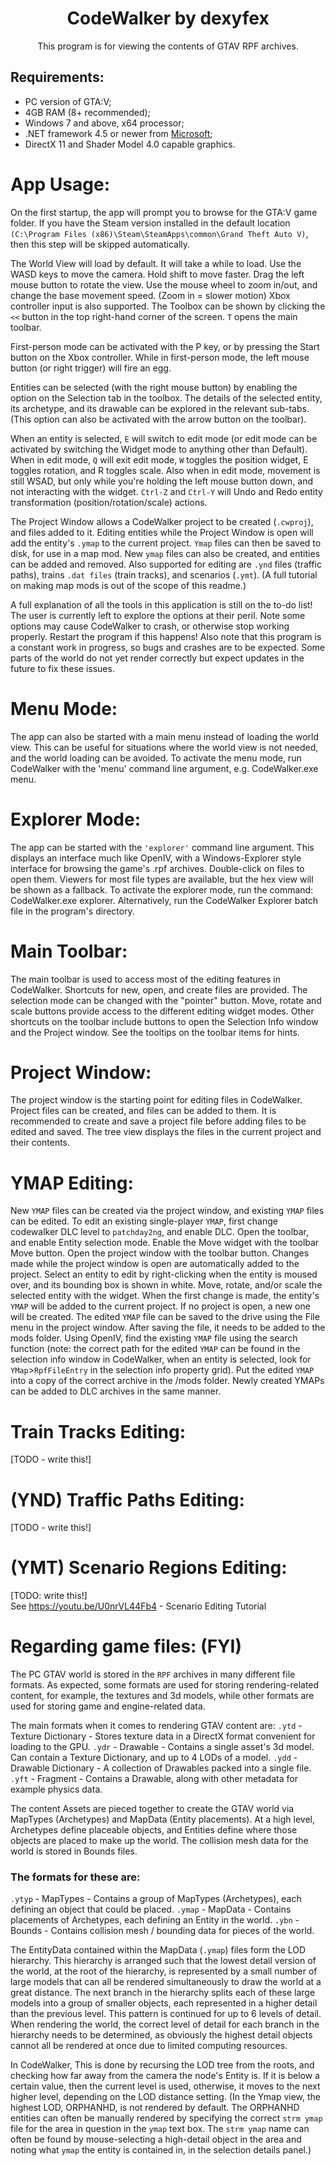 <div align="center">
    <h1>CodeWalker by dexyfex</h1>
    This program is for viewing the contents of GTAV RPF archives.
</div>

## Requirements:
- PC version of GTA:V;
- 4GB RAM (8+ recommended);
- Windows 7 and above, x64 processor;
- .NET framework 4.5 or newer from [Microsoft](https://www.microsoft.com/net/download/thank-you/net471);
- DirectX 11 and Shader Model 4.0 capable graphics.

# App Usage:
On the first startup, the app will prompt you to browse for the GTA:V game folder. If you have the Steam version installed
in the default location `(C:\Program Files (x86)\Steam\SteamApps\common\Grand Theft Auto V)`, then this step will be skipped automatically.

The World View will load by default. It will take a while to load. Use the WASD keys to move the camera. Hold shift to move faster. Drag the left mouse button to rotate the view. Use the mouse wheel to zoom in/out, and change the base movement speed. (Zoom in = slower motion) Xbox controller input is also supported. The Toolbox can be shown by clicking the `<<` button in the top right-hand corner of the screen. `T` opens the main toolbar.

First-person mode can be activated with the P key, or by pressing the Start button on the Xbox controller. While in first-person mode, the left mouse button (or right trigger) will fire an egg.

Entities can be selected (with the right mouse button) by enabling the option on the Selection tab in the toolbox. The details of the selected entity, its archetype, and its drawable can be explored in the relevant sub-tabs. (This option can also be activated with the arrow button on the toolbar).

When an entity is selected, `E` will switch to edit mode (or edit mode can be activated by switching the Widget mode to anything other than Default). When in edit mode, `Q` will exit edit mode, `W` toggles the position widget, E toggles rotation, and R toggles scale. Also when in edit mode, movement is still WSAD, but only while you're holding the left mouse button down, and not interacting with the widget. `Ctrl-Z` and `Ctrl-Y` will Undo and Redo entity transformation (position/rotation/scale) actions.

The Project Window allows a CodeWalker project to be created (`.cwproj`), and files added to it. Editing entities while the Project Window is open will add the entity's `.ymap` to the current project. `Ymap` files can then be saved to disk, for use in a map mod. New `ymap` files can also be created, and entities can be added and removed. Also supported for editing are `.ynd` files (traffic paths), trains `.dat files` (train tracks), and scenarios (`.ymt`). (A full tutorial on making map mods is out of the scope of this readme.)

A full explanation of all the tools in this application is still on the to-do list! The user is currently left to explore the options at their peril. Note some options may cause CodeWalker to crash, or otherwise stop working properly. Restart the program if this happens! Also note that this program is a constant work in progress, so bugs and crashes are to be expected. Some parts of the world do not yet render correctly but expect updates in the future to fix these issues.

# Menu Mode:
The app can also be started with a main menu instead of loading the world view. This can be useful for situations where the world
view is not needed, and the world loading can be avoided. To activate the menu mode, run CodeWalker with the 'menu' command line argument, e.g. CodeWalker.exe menu.

# Explorer Mode:
The app can be started with the `'explorer'` command line argument. This displays an interface much like OpenIV, with a Windows-Explorer style interface for browsing the game's .rpf archives. Double-click on files to open them. Viewers for most file types are available, but the hex view will be shown as a fallback. To activate the explorer mode, run the command: CodeWalker.exe explorer. Alternatively, run the CodeWalker Explorer batch file in the program's directory.

# Main Toolbar:
The main toolbar is used to access most of the editing features in CodeWalker. Shortcuts for new, open, and create files are provided. The selection mode can be changed with the "pointer" button. Move, rotate and scale buttons provide access to the different editing widget modes. Other shortcuts on the toolbar include buttons to open the Selection Info window and the Project window. See the tooltips on the toolbar items for hints.

# Project Window:
The project window is the starting point for editing files in CodeWalker. Project files can be created, and files can be added to them. It is recommended to create and save a project file before adding files to be edited and saved. The tree view displays the files in the current project and their contents.

# YMAP Editing:
New `YMAP` files can be created via the project window, and existing `YMAP` files can be edited. To edit an existing single-player `YMAP`, first change codewalker DLC level to `patchday2ng`, and enable DLC. Open the toolbar, and enable Entity selection mode. Enable the Move widget with the toolbar Move button. Open the project window with the toolbar button. Changes made while the project window is open are automatically added to the project. Select an entity to edit by right-clicking when the entity is moused over, and its bounding box is shown in white. Move, rotate, and/or scale the selected entity with the widget. When the first change is made, the entity's `YMAP` will be added to the current project. If no project is open, a new one will be created. The edited `YMAP` file can be saved to the drive using the File menu in the project window. After saving the file, it needs to be added to the mods folder. Using OpenIV, find the existing `YMAP` file using the search function (note: the correct path for the edited `YMAP` can be found in the selection info window in CodeWalker, when an entity is selected, look for `YMap`>`RpfFileEntry` in the selection info property grid). Put the edited `YMAP` into a copy of the correct archive in the /mods folder. Newly created YMAPs can be added to DLC archives in the same manner.

# Train Tracks Editing:
[TODO - write this!]

# (YND) Traffic Paths Editing:
[TODO - write this!]

# (YMT) Scenario Regions Editing:
[TODO: write this!] <br>
See https://youtu.be/U0nrVL44Fb4 - Scenario Editing Tutorial

# Regarding game files: (FYI)

The PC GTAV world is stored in the `RPF` archives in many different file formats. As expected, some formats are used for storing rendering-related content, for example, the textures and 3d models, while other formats are used for storing game and engine-related data.

The main formats when it comes to rendering GTAV content are:
`.ytd` - Texture Dictionary - Stores texture data in a DirectX format convenient for loading to the GPU. 
`.ydr` - Drawable - Contains a single asset's 3d model. Can contain a Texture Dictionary, and up to 4 LODs of a model.
`.ydd` - Drawable Dictionary - A collection of Drawables packed into a single file.
`.yft` - Fragment - Contains a Drawable, along with other metadata for example physics data.

The content Assets are pieced together to create the GTAV world via MapTypes (Archetypes) and MapData (Entity placements). At a high level, Archetypes define placeable objects, and Entities define where those objects are placed to make up the world. The collision mesh data for the world is stored in Bounds files.

### The formats for these are:
`.ytyp` - MapTypes - Contains a group of MapTypes (Archetypes), each defining an object that could be placed.
`.ymap` - MapData - Contains placements of Archetypes, each defining an Entity in the world.
`.ybn` - Bounds - Contains collision mesh / bounding data for pieces of the world.

The EntityData contained within the MapData (`.ymap`) files form the LOD hierarchy. This hierarchy is arranged such that the lowest detail version of the world, at the root of the hierarchy, is represented by a small number of large models that can all be rendered simultaneously to draw the world at a great distance. The next branch in the hierarchy splits each of these large models into a group of smaller objects, each represented in a higher detail than the previous level. This pattern is continued for up to 6 levels of detail. When rendering the world, the correct level of detail for each branch in the hierarchy needs to be determined, as obviously the highest detail objects cannot all be rendered at once due to limited computing resources.

In CodeWalker, This is done by recursing the LOD tree from the roots, and checking how far away from the camera the node's Entity is. If it is below a certain value, then the current level is used, otherwise, it moves to the next higher level, depending on the LOD distance setting. (In the Ymap view, the highest LOD, ORPHANHD, is not rendered by default. The ORPHANHD entities can often be manually rendered by specifying the correct `strm ymap` file for the area in question in the `ymap` text box. The `strm ymap` name can often be found by mouse-selecting a high-detail object in the area and noting what `ymap` the entity is contained in, in the selection details panel.)
